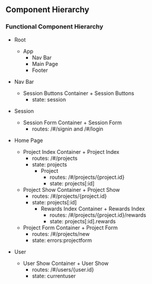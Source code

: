## Component Hierarchy

### Functional Component Hierarchy
- Root
  + App
    - Nav Bar
    - Main Page
    - Footer

- Nav Bar
  + Session Buttons Container + Session Buttons
    - state: session
  
- Session
  + Session Form Container + Session Form
    - routes: /#/signin and /#/login
 
- Home Page
  + Project Index Container + Project Index 
    - routes: /#/projects
    - state: projects
      + Project
        - routes: /#/projects/{project.id}
        - state: projects[:id]
  + Project Show Container + Project Show
    - routes: /#/projects/{project.id}
    - state: projects[:id]
      + Rewards Index Container + Rewards Index
        - routes: /#/projects/{project.id}/rewards
        - state: projects[:id].rewards
  + Project Form Container + Project Form
    - routes: /#/projects/new
    - state: errors:projectform
- User
  + User Show Container + User Show
    - routes: /#/users/{user.id}
    - state: currentuser
  
